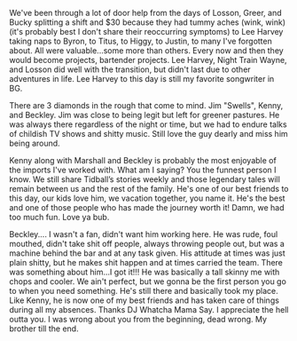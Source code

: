 We've been through a lot of door help from the days of Losson, Greer, and Bucky splitting a shift and $30 because they had tummy aches (wink, wink) (it's probably best I don't share their reoccurring symptoms) to Lee Harvey taking naps to Byron, to Titus, to Higgy, to Justin, to many I've forgotten about. All were valuable...some more than others. Every now and then they would become projects, bartender projects. Lee Harvey, Night Train Wayne, and Losson did well with the transition, but didn't last due to other adventures in life. Lee Harvey to this day is still my favorite songwriter in BG.

There are 3 diamonds in the rough that come to mind. Jim "Swells", Kenny, and Beckley. Jim was close to being legit but left for greener pastures. He was always there regardless of the night or time, but we had to endure talks of childish TV shows and shitty music. Still love the guy dearly and miss him being around.

Kenny along with Marshall and Beckley is probably the most enjoyable of the imports I've worked with. What am I saying? You the funnest person I know. We still share Tidball’s stories weekly and those legendary tales will remain between us and the rest of the family. He's one of our best friends to this day, our kids love him, we vacation together, you name it. He's the best and one of those people who has made the journey worth it! Damn, we had too much fun. Love ya bub.

Beckley.... I wasn't a fan, didn't want him working here. He was rude, foul mouthed, didn't take shit off people, always throwing people out, but was a machine behind the bar and at any task given. His attitude at times was just plain shitty, but he makes shit happen and at times carried the team. There was something about him...I got it!!! He was basically a tall skinny me with chops and cooler. We ain't perfect, but we gonna be the first person you go to when you need something. He's still there and basically took my place. Like Kenny, he is now one of my best friends and has taken care of things during all my absences. Thanks DJ Whatcha Mama Say. I appreciate the hell outta you. I was wrong about you from the beginning, dead wrong. My brother till the end.
